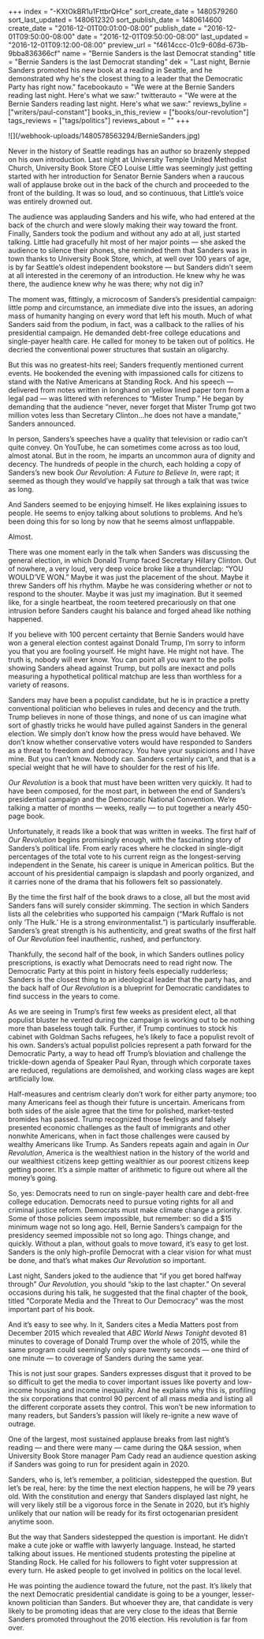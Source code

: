 +++
index = "-KXtOkBR1u1FttbrQHce"
sort_create_date = 1480579260
sort_last_updated = 1480612320
sort_publish_date = 1480614600
create_date = "2016-12-01T00:01:00-08:00"
publish_date = "2016-12-01T09:50:00-08:00"
date = "2016-12-01T09:50:00-08:00"
last_updated = "2016-12-01T09:12:00-08:00"
preview_url = "f4614ccc-01c9-608d-673b-9bba836366cf"
name = "Bernie Sanders is the last Democrat standing"
title = "Bernie Sanders is the last Democrat standing"
dek = "Last night, Bernie Sanders promoted his new book at a reading in Seattle, and he demonstrated why he's the closest thing to a leader that the Democratic Party has right now."
facebookauto = "We were at the Bernie Sanders reading last night. Here's what we saw:"
twitterauto = "We were at the Bernie Sanders reading last night. Here's what we saw:"
reviews_byline = ["writers/paul-constant"]
books_in_this_review = ["books/our-revolution"]
tags_reviews = ["tags/politics"]
reviews_about = ""
+++

<p class="image-hero">![](/webhook-uploads/1480578563294/BernieSanders.jpg)</p>

Never in the history of Seattle readings has an author so brazenly stepped on his own introduction. Last night at University Temple United Methodist Church, University Book Store CEO Louise Little was seemingly just getting started with her introduction for Senator Bernie Sanders when a raucous wall of applause broke out in the back of the church and proceeded to the front of the building. It was so loud, and so continuous, that Little’s voice was entirely drowned out.

The audience was applauding Sanders and his wife, who had entered at the back of the church and were slowly making their way toward the front. Finally, Sanders took the podium and without any ado at all, just started talking. Little had gracefully hit most of her major points — she asked the audience to silence their phones, she reminded them that Sanders was in town thanks to University Book Store, which, at well over 100 years of age, is by far Seattle’s oldest independent bookstore — but Sanders didn’t seem at all interested in the ceremony of an introduction. He knew why he was there, the audience knew why he was there; why not dig in?

The moment was, fittingly, a microcosm of Sanders’s presidential campaign: little pomp and circumstance, an immediate dive into the issues, an adoring mass of humanity hanging on every word that left his mouth. Much of what Sanders said from the podium, in fact, was a callback to the rallies of his presidential campaign. He demanded debt-free college educations and single-payer health care. He called for money to be taken out of politics. He decried the conventional power structures that sustain an oligarchy.

But this was no greatest-hits reel; Sanders frequently mentioned current events. He bookended the evening with impassioned calls for citizens to stand with the Native Americans at Standing Rock. And his speech — delivered from notes written in longhand on yellow lined paper torn from a legal pad — was littered with references to “Mister Trump.” He began by demanding that the audience “never, never forget that Mister Trump got two million votes less than Secretary Clinton...he does not have a mandate,” Sanders announced.

In person, Sanders’s speeches have a quality that television or radio can’t quite convey. On YouTube, he can sometimes come across as too loud, almost atonal. But in the room, he imparts an uncommon aura of dignity and decency. The hundreds of people in the church, each holding a copy of Sanders’s new book *Our Revolution: A Future to Believe In*, were rapt; it seemed as though they would’ve happily sat through a talk that was twice as long.

And Sanders seemed to be enjoying himself. He likes explaining issues to people. He seems to enjoy talking about solutions to problems. And he’s been doing this for so long by now that he seems almost unflappable.

Almost.

There was one moment early in the talk when Sanders was discussing the general election, in which Donald Trump faced Secretary Hillary Clinton. Out of nowhere, a very loud, very deep voice broke like a thunderclap: “YOU WOULD’VE WON.” Maybe it was just the placement of the shout. Maybe it threw Sanders off his rhythm. Maybe he was considering whether or not to respond to the shouter. Maybe it was just my imagination. But it seemed like, for a single heartbeat, the room teetered precariously on that one intrusion before Sanders caught his balance and forged ahead like nothing happened.

<div class="break"></div>

If you believe with 100 percent certainty that Bernie Sanders would have won a general election contest against Donald Trump, I’m sorry to inform you that you are fooling yourself. He might have. He might not have. The truth is, nobody will ever know. You can point all you want to the polls showing Sanders ahead against Trump, but polls are inexact and polls measuring a hypothetical political matchup are less than worthless for a variety of reasons. 

Sanders may have been a populist candidate, but he is in practice a pretty conventional politician who believes in rules and decency and the truth. Trump believes in none of those things, and none of us can imagine what sort of ghastly tricks he would have pulled against Sanders in the general election. We simply don’t know how the press would have behaved. We don’t know whether conservative voters would have responded to Sanders as a threat to freedom and democracy. You have your suspicions and I have mine. But you can’t know. Nobody can. Sanders certainly can’t, and that is a special weight that he will have to shoulder for the rest of his life.

<div class="break"></div>

*Our Revolution* is a book that must have been written very quickly. It had to have been composed, for the most part, in between the end of Sanders’s presidential campaign and the Democratic National Convention. We’re talking a matter of months — weeks, really — to put together a nearly 450-page book.

Unfortunately, it reads like a book that was written in weeks. The first half of *Our Revolution* begins promisingly enough, with the fascinating story of Sanders’s political life. From early races where he clocked in single-digit percentages of the total vote to his current reign as the longest-serving independent in the Senate, his career is unique in American politics. But the account of his presidential campaign is slapdash and poorly organized, and it carries none of the drama that his followers felt so passionately.

By the time the first half of the book draws to a close, all but the most avid Sanders fans will surely consider skimming. The section in which Sanders lists all the celebrities who supported his campaign (“Mark Ruffalo is not only ‘The Hulk.’ He is a strong environmentalist.”) is particularly insufferable. Sanders’s great strength is his authenticity, and great swaths of the first half of *Our Revolution* feel inauthentic, rushed, and perfunctory.

Thankfully, the second half of the book, in which Sanders outlines policy prescriptions, is exactly what Democrats need to read right now. The Democratic Party at this point in history feels especially rudderless; Sanders is the closest thing to an ideological leader that the party has, and the back half of *Our Revolution* is a blueprint for Democratic candidates to find success in the years to come.

As we are seeing in Trump’s first few weeks as president elect, all that populist bluster he vented during the campaign is working out to be nothing more than baseless tough talk. Further, if Trump continues to stock his cabinet with Goldman Sachs refugees, he’s likely to face a populist revolt of his own. Sanders’s actual populist policies represent a path forward for the Democratic Party, a way to head off Trump’s bloviation and challenge the trickle-down agenda of Speaker Paul Ryan, through which corporate taxes are reduced, regulations are demolished, and working class wages are kept artificially low.

Half-measures and centrism clearly don’t work for either party anymore; too many Americans feel as though their future is uncertain. Americans from both sides of the aisle agree that the time for polished, market-tested bromides has passed. Trump recognized those feelings and falsely presented economic challenges as the fault of immigrants and other nonwhite Americans, when in fact those challenges were caused by wealthy Americans like Trump. As Sanders repeats again and again in *Our Revolution*, America is the wealthiest nation in the history of the world and our wealthiest citizens keep getting wealthier as our poorest citizens keep getting poorer. It’s a simple matter of arithmetic to figure out where all the money’s going.

So, yes: Democrats need to run on single-payer health care and debt-free college education. Democrats need to pursue voting rights for all and criminal justice reform. Democrats must make climate change a priority. Some of those policies seem impossible, but remember: so did a $15 minimum wage not so long ago. Hell, Bernie Sanders’s campaign for the presidency seemed impossible not so long ago. Things change, and quickly. Without a plan, without goals to move toward, it’s easy to get lost. Sanders is the only high-profile Democrat with a clear vision for what must be done, and that’s what makes *Our Revolution* so important.

<div class="break"></div>

Last night, Sanders joked to the audience that “if you get bored halfway through” *Our Revolution*, you should “skip to the last chapter.” On several occasions during his talk, he suggested that the final chapter of the book, titled “Corporate Media and the Threat to Our Democracy” was the most important part of his book.

And it’s easy to see why. In it, Sanders cites a Media Matters post from December 2015 which revealed that *ABC World News Tonight* devoted 81 minutes to coverage of Donald Trump over the whole of 2015, while the same program could seemingly only spare twenty seconds — one third of one minute — to coverage of Sanders during the same year.

This is not just sour grapes. Sanders expresses disgust that it proved to be so difficult to get the media to cover important issues like poverty and low-income housing and income inequality. And he explains why this is, profiling the six corporations that control 90 percent of all mass media and listing all the different corporate assets they control. This won’t be new information to many readers, but Sanders’s passion will likely re-ignite a new wave of outrage.

<div class="break"></div>

One of the largest, most sustained applause breaks from last night’s reading — and there were many — came during the Q&A session, when University Book Store manager Pam Cady read an audience question asking if Sanders was going to run for president again in 2020.

Sanders, who is, let’s remember, a politician, sidestepped the question. But let’s be real, here: by the time the next election happens, he will be 79 years old. With the constitution and energy that Sanders displayed last night, he will very likely still be a vigorous force in the Senate in 2020, but it’s highly unlikely that our nation will be ready for its first octogenarian president anytime soon.

But the way that Sanders sidestepped the question is important. He didn’t make a cute joke or waffle with lawyerly language. Instead, he started talking about issues. He mentioned students protesting the pipeline at Standing Rock. He called for his followers to fight voter suppression at every turn. He asked people to get involved in politics on the local level. 

He was pointing the audience toward the future, not the past. It’s likely that the next Democratic presidential candidate is going to be a younger, lesser-known politician than Sanders. But whoever they are, that candidate is very likely to be promoting ideas that are very close to the ideas that Bernie Sanders promoted throughout the 2016 election. His revolution is far from over.
